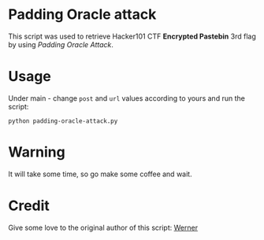 # Padding Oracle attack
This script was used to retrieve Hacker101 CTF **Encrypted Pastebin** 3rd flag by using *Padding Oracle Attack*.

# Usage
Under main - change `post` and `url` values according to yours and run the script:
```
python padding-oracle-attack.py
```

# Warning
It will take some time, so go make some coffee and wait.

# Credit
Give some love to the original author of this script: [Werner](https://xz.aliyun.com/t/7054)
